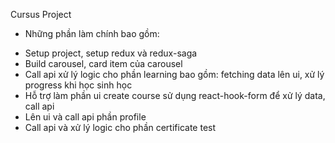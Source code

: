 Cursus Project

- Những phần làm chính bao gồm:

* Setup project, setup redux và redux-saga
* Build carousel, card item của carousel
* Call api xử lý logic cho phần learning bao gồm: fetching data lên ui, xử lý progress khi học sinh học
* Hỗ trợ làm phần ui create course sử dụng react-hook-form để xử lý data, call api
* Lên ui và call api phần profile
* Call api và xử lý logic cho phần certificate test
